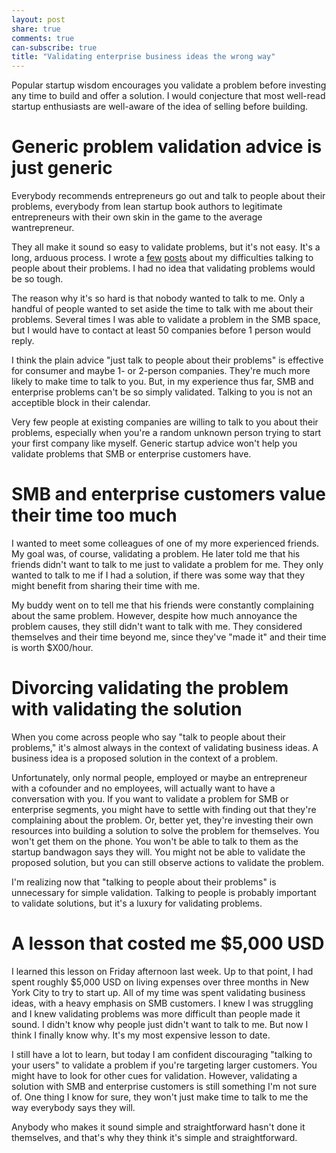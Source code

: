 ```yaml
---
layout: post
share: true
comments: true
can-subscribe: true
title: "Validating enterprise business ideas the wrong way"
---
```


Popular startup wisdom encourages you validate a problem before investing any time to build and offer a solution. I would conjecture that most well-read startup enthusiasts are well-aware of the idea of selling before building.

# Generic problem validation advice is just generic

Everybody recommends entrepreneurs go out and talk to people about their problems, everybody from lean startup book authors to legitimate entrepreneurs with their own skin in the game to the average wantrepreneur.

They all make it sound so easy to validate problems, but it's not easy. It's a long, arduous process. I wrote a <a href="http://www.dillonforrest.com/startup/convincing-business-owners-to-talk-to-me/" target="_blank">few</a> <a href="http://www.dillonforrest.com/startup/i-cant-make-money-from-local-small-businesses/" target="_blank">posts</a> about my difficulties talking to people about their problems. I had no idea that validating problems would be so tough.

The reason why it's so hard is that nobody wanted to talk to me. Only a handful of people wanted to set aside the time to talk with me about their problems. Several times I was able to validate a problem in the SMB space, but I would have to contact at least 50 companies before 1 person would reply.

I think the plain advice "just talk to people about their problems" is effective for consumer and maybe 1- or 2-person companies. They're much more likely to make time to talk to you. But, in my experience thus far, SMB and enterprise problems can't be so simply validated. Talking to you is not an acceptible block in their calendar.

Very few people at existing companies are willing to talk to you about their problems, especially when you're a random unknown person trying to start your first company like myself. Generic startup advice won't help you validate problems that SMB or enterprise customers have.

# SMB and enterprise customers value their time too much

I wanted to meet some colleagues of one of my more experienced friends. My goal was, of course, validating a problem. He later told me that his friends didn't want to talk to me just to validate a problem for me. They only wanted to talk to me if I had a solution, if there was some way that they might benefit from sharing their time with me.

My buddy went on to tell me that his friends were constantly complaining about the same problem. However, despite how much annoyance the problem causes, they still didn't want to talk with me. They considered themselves and their time beyond me, since they've "made it" and their time is worth $X00/hour.

# Divorcing validating the problem with validating the solution

When you come across people who say "talk to people about their problems," it's almost always in the context of validating business ideas. A business idea is a proposed solution in the context of a problem.

Unfortunately, only normal people, employed or maybe an entrepreneur with a cofounder and no employees, will actually want to have a conversation with you. If you want to validate a problem for SMB or enterprise segments, you might have to settle with finding out that they're complaining about the problem. Or, better yet, they're investing their own resources into building a solution to solve the problem for themselves. You won't get them on the phone. You won't be able to talk to them as the startup bandwagon says they will. You might not be able to validate the proposed solution, but you can still observe actions to validate the problem.

I'm realizing now that "talking to people about their problems" is unnecessary for simple validation. Talking to people is probably important to validate solutions, but it's a luxury for validating problems.

# A lesson that costed me $5,000 USD

I learned this lesson on Friday afternoon last week. Up to that point, I had spent roughly $5,000 USD on living expenses over three months in New York City to try to start up. All of my time was spent validating business ideas, with a heavy emphasis on SMB customers. I knew I was struggling and I knew validating problems was more difficult than people made it sound. I didn't know why people just didn't want to talk to me. But now I think I finally know why. It's my most expensive lesson to date.

I still have a lot to learn, but today I am confident discouraging "talking to your users" to validate a problem if you're targeting larger customers. You might have to look for other cues for validation. However, validating a solution with SMB and enterprise customers is still something I'm not sure of. One thing I know for sure, they won't just make time to talk to me the way everybody says they will.

Anybody who makes it sound simple and straightforward hasn't done it themselves, and that's why they think it's simple and straightforward.